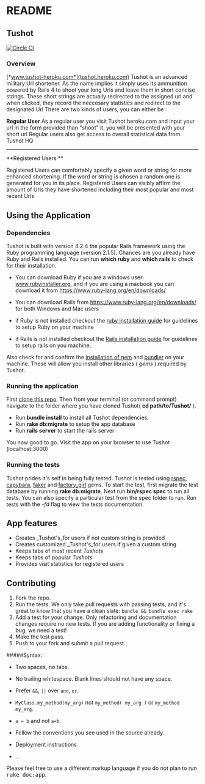 
# README
## Tushot 

[![Circle CI](https://circleci.com/gh/andela-atemitope/Tushot/tree/working_url_shortener.svg?style=svg)](https://circleci.com/gh/andela-atemitope/Tushot/tree/working_url_shortener)
### Overview

[*www.tushot-heroku.com*](tushot.heroku.com)
Tushot is an advanced military Url shortener. As the name implies it simply uses its ammunition powered by Rails 4 to shoot your long Urls and leave them in short concise strings. These short strings are actually redirected to the assigned url and when clicked, they record the neccesary statistics and redirect to the designated Url
 There are two kinds of users, you can either be :

**Regular User** 
  As a regular user you visit Tushot.heroku.com and input your url in the form provided than "shoot" it. you will be presented with your short url
  Regular users also get access to overall statistical data from Tushot HQ
  
----------


**Registered Users **

 Registered Users can comfortably specify a given word or string for more enhanced shortening. If the word or string is chosen a random one is generated for you in its place. Registered Users can visibly affirm the amount of Urls they have shortened including their most popular and most recent Urls


## Using the Application

### Dependencies

Tushot is built with version 4.2.4 the popular Rails framework using the Ruby programming language (version 2.1.5). Chances are you already have Ruby and Rails installed. You can run __which ruby__ and __which rails__ to check for their installation.

* You can download Ruby if you are a windows user: www.rubyinstaller.org, and if you are using a macbook you can download it from https://www.ruby-lang.org/en/downloads/

* You can download Rails from https://www.ruby-lang.org/en/downloads/ for both Windows and Mac users 

*   if Ruby is not installed checkout the [ruby installation guide](https://www.ruby-lang.org/en/downloads/) for guidelines to setup Ruby on your machine
*   if Rails is not installed checkout the [Rails installation guide](http://rubyonrails.org/download/) for guidelines to setup rails on you machine.

Also check for and confirm the [installation of gem](http://guides.rubygems.org/rubygems-basics/) and [bundler](http://rubygems.org) on your machine. These will allow you install other libraries ( _gems_ ) required by Tushot.

### Running the application

First [clone this repo](clone). Then from your terminal (or command prompt) navigate to the folder where you have cloned Tushot( __cd path/to/Tushot/__ ).

*   Run __bundle install__ to install all Tushot dependencies.
*   Run __rake db:migrate__ to setup the app database
*   Run __rails server__ to start the rails server

You now good to go. Visit the app on your browser to use Tushot (localhost:3000)

### Running the tests

Tushot prides it's self in being fully tested. Tushot is tested using [rspec](http://rspec.info/), [capybara](http://jnicklas.github.io/capybara/), [faker](https://github.com/stympy/faker) and [factory_girl](http://www.rubydoc.info/gems/factory_girl/file/GETTING_STARTED.md) gems. To start the test, first migrate the test database by running __rake db:migrate__. Next run __bin/rspec spec__ to run all tests. You can also specify a particular test from the spec folder to run. Run tests with the _-fd_ flag to view the tests documentation.

## App features

*   Creates _Tushot's_for users if not custom string is provided
*   Creates customized _Tushot's_for users if given a custom string
*   Keeps tabs of most recent _Tushots_
*   Keeps tabs of popular _Tushots_
*   Provides visit statistics for registered users

## Contributing
1. Fork the repo.
2. Run the tests. We only take pull requests with passing tests, and it's great
to know that you have a clean slate: `bundle && bundle exec rake`
3. Add a test for your change. Only refactoring and documentation changes
require no new tests. If you are adding functionality or fixing a bug, we need
a test!
4. Make the test pass.
5. Push to your fork and submit a pull request.

#####Syntax:

* Two spaces, no tabs.
* No trailing whitespace. Blank lines should not have any space.
* Prefer `&&`, `||` over `and`, `or`.
* `MyClass.my_method(my_arg)` not `my_method( my_arg )` or `my_method my_arg`.
* `a = b` and not `a=b`.
* Follow the conventions you see used in the source already.
* Deployment instructions

* ...


Please feel free to use a different markup language if you do not plan to run
<tt>rake doc:app</tt>.

